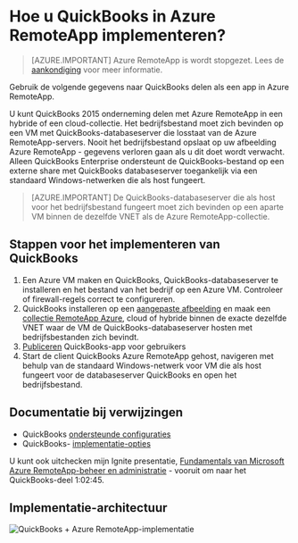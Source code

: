 <properties 
    pageTitle="QuickBooks in Azure RemoteApp implementeren | Microsoft Azure" 
    description="Informatie over het delen van QuickBooks met Azure RemoteApp." 
    services="remoteapp" 
    documentationCenter="" 
    authors="ericorman" 
    manager="mbaldwin" />

<tags 
    ms.service="remoteapp" 
    ms.workload="compute" 
    ms.tgt_pltfrm="na" 
    ms.devlang="na" 
    ms.topic="article" 
    ms.date="08/15/2016" 
    ms.author="elizapo" />



# <a name="how-do-you-deploy-quickbooks-in-azure-remoteapp"></a>Hoe u QuickBooks in Azure RemoteApp implementeren?

> [AZURE.IMPORTANT]
> Azure RemoteApp is wordt stopgezet. Lees de [aankondiging](https://go.microsoft.com/fwlink/?linkid=821148) voor meer informatie.

Gebruik de volgende gegevens naar QuickBooks delen als een app in Azure RemoteApp.


U kunt QuickBooks 2015 onderneming delen met Azure RemoteApp in een hybride of een cloud-collectie. Het bedrijfsbestand moet zich bevinden op een VM met QuickBooks-databaseserver die losstaat van de Azure RemoteApp-servers. Nooit het bedrijfsbestand opslaat op uw afbeelding Azure RemoteApp - gegevens verloren gaan als u dit doet wordt verwacht. Alleen QuickBooks Enterprise ondersteunt de QuickBooks-bestand op een externe share met QuickBooks databaseserver toegankelijk via een standaard Windows-netwerken die als host fungeert.   

> [AZURE.IMPORTANT] De QuickBooks-databaseserver die als host voor het bedrijfsbestand fungeert moet zich bevinden op een aparte VM binnen de dezelfde VNET als de Azure RemoteApp-collectie.  

## <a name="steps-to-deploy-quickbooks"></a>Stappen voor het implementeren van QuickBooks

1. Een Azure VM maken en QuickBooks, QuickBooks-databaseserver te installeren en het bestand van het bedrijf op een Azure VM.  Controleer of firewall-regels correct te configureren.
2. QuickBooks installeren op een [aangepaste afbeelding](remoteapp-imageoptions.md) en maak een [collectie RemoteApp Azure](remoteapp-collections.md), cloud of hybride binnen de exacte dezelfde VNET waar de VM de QuickBooks-databaseserver hosten met bedrijfsbestanden zich bevindt. 
3.  [Publiceren](remoteapp-publish.md) QuickBooks-app voor gebruikers
4.  Start de client QuickBooks Azure RemoteApp gehost, navigeren met behulp van de standaard Windows-netwerk voor VM die als host fungeert voor de databaseserver QuickBooks en open het bedrijfsbestand. 

## <a name="documentation-references"></a>Documentatie bij verwijzingen

- QuickBooks [ondersteunde configuraties](http://enterprisesuite.intuit.com/products/enterprise-solutions/technical/#top)
- QuickBooks- [implementatie-opties](http://enterprisesuite.intuit.com/everythingenterprise/launchpad/new-user/)

U kunt ook uitchecken mijn Ignite presentatie, [Fundamentals van Microsoft Azure RemoteApp-beheer en administratie](https://channel9.msdn.com/Events/Ignite/2015/BRK3868) - vooruit om naar het QuickBooks-deel 1:02:45.

## <a name="deployment-architecture"></a>Implementatie-architectuur

![QuickBooks + Azure RemoteApp-implementatie](./media/remoteapp-quickbooks/ra-quickbooks.png)
